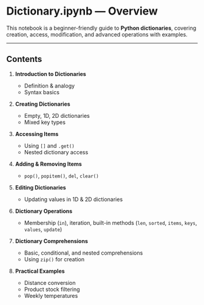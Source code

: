 
# Dictionary.ipynb — Overview

This notebook is a beginner-friendly guide to **Python dictionaries**, covering creation, access, modification, and advanced operations with examples.

---

## Contents

1. **Introduction to Dictionaries**
   - Definition & analogy
   - Syntax basics

2. **Creating Dictionaries**
   - Empty, 1D, 2D dictionaries
   - Mixed key types

3. **Accessing Items**
   - Using `[]` and `.get()`
   - Nested dictionary access

4. **Adding & Removing Items**
   - `pop()`, `popitem()`, `del`, `clear()`

5. **Editing Dictionaries**
   - Updating values in 1D & 2D dictionaries

6. **Dictionary Operations**
   - Membership (`in`), iteration, built-in methods (`len`, `sorted`, `items`, `keys`, `values`, `update`)

7. **Dictionary Comprehensions**
   - Basic, conditional, and nested comprehensions
   - Using `zip()` for creation

8. **Practical Examples**
   - Distance conversion
   - Product stock filtering
   - Weekly temperatures

